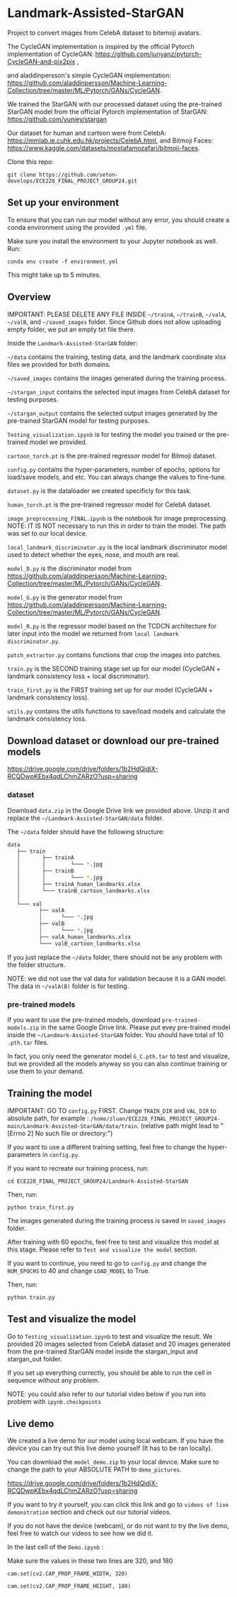 # Landmark-Assisted-StarGAN
Project to convert images from CelebA dataset to bitemoji avatars.


The CycleGAN implementation is inspired by the official Pytorch implementation of CycleGAN: https://github.com/junyanz/pytorch-CycleGAN-and-pix2pix ,

and aladdinpersson's simple CycleGAN implementation: https://github.com/aladdinpersson/Machine-Learning-Collection/tree/master/ML/Pytorch/GANs/CycleGAN.

We trained the StarGAN with our processed dataset using the pre-trained StarGAN model from the official Pytorch implementation of StarGAN: https://github.com/yunjey/stargan

Our dataset for human and cartoon were from CelebA: https://mmlab.ie.cuhk.edu.hk/projects/CelebA.html, and Bitmoji Faces: https://www.kaggle.com/datasets/mostafamozafari/bitmoji-faces.

Clone this repo:

`git clone https://github.com/seton-develops/ECE228_FINAL_PROJECT_GROUP24.git`


## Set up your environment

To ensure that you can run our model without any error, you should create a conda environment using the provided `.yml` file. 

Make sure you install the environment to your Jupyter notebook as well.
Run:

`conda env create -f environment.yml`

This might take up to 5 minutes. 

## Overview
IMPORTANT: PLEASE DELETE ANY FILE INSIDE `~/trainA`, `~/trainB`, `~/valA`, `~/valB`, and `~/saved_images` folder. Since Github does not allow uploading empty folder, we put an empty txt file there. 

Inside the `Landmark-Assisted-StarGAN` folder:

`~/data` contains the training, testing data, and the landmark coordinate xlsx files we provided for both domains.

`~/saved_images` contains the images generated during the training process.

`~/stargan_input` contains the selected input images from CelebA dataset for testing purposes.

`~/stargan_output` contains the selected output images generated by the pre-trained StarGAN model for testing purposes.

`Testing_visualization.ipynb` is for testing the model you trained or the pre-trained model we provided.

`cartoon_torch.pt` is the pre-trained regressor model for Bitmoji dataset.

`config.py` contains the hyper-parameters, number of epochs, options for load/save models, and etc. You can always change the values to fine-tune. 

`dataset.py` is the dataloader we created specificly for this task.

`human_torch.pt` is the pre-trained regressor model for CelebA dataset.

`image_preprocessing_FINAL.ipynb` is the notebook for image preprocessing. NOTE: IT IS NOT necessary to run this in order to train the model. The path was set to our local device. 

`local_landmark_discriminator.py` is the local landmark discriminator model used to detect whether the eyes, nose, and mouth are real.

`model_D.py` is the discriminator model from https://github.com/aladdinpersson/Machine-Learning-Collection/tree/master/ML/Pytorch/GANs/CycleGAN.

`model_G.py` is the generator model from https://github.com/aladdinpersson/Machine-Learning-Collection/tree/master/ML/Pytorch/GANs/CycleGAN.

`model_R.py` is the regressor model based on the TCDCN architecture for later input into the model we returned from `local landmark discriminator.py`.

`patch_extractor.py` contains functions that crop the images into patches.

`train.py` is the SECOND training stage set up for our model (CycleGAN + landmark consistency loss + local discriminator). 

`train_first.py` is the FIRST training set up for our model (CycleGAN + landmark consistency loss).

`utils.py` contains the utils functions to save/load models and calculate the landmark consistency loss.

## Download dataset or download our pre-trained models

https://drive.google.com/drive/folders/1b2HdQjdiX-RCQDwpKEbx4qdLChmZARzO?usp=sharing

### dataset
Download `data.zip` in the Google Drive link we provided above.
Unzip it and replace the `~/Landmark-Assisted-StarGAN/data` folder. 

The `~/data` folder should have the following structure:   

```bash
data
   ├── train
   │       ├── trainA
   │       │        └─── *.jpg
   │       ├── trainB
   │       │        └─── *.jpg
   │       ├── trainA_human_landmarks.xlsx
   │       └─── trainB_cartoon_landmarks.xlsx
   │
   └─── val
          ├── valA
          │      └─── *.jpg
          ├── valB
          │      └─── *.jpg
          ├── valA_human_landmarks.xlsx
          └─── valB_cartoon_landmarks.xlsx

```


If you just replace the `~/data` folder, there should not be any problem with the folder structure.            

NOTE: we did not use the val data for validation because it is a GAN model. The data in `~/valA(B)` folder is for testing.

### pre-trained models
If you want to use the pre-trained models, download `pre-trained-models.zip` in the same Google Drive link.
Please put evey pre-trained model inside the `~/Landmark-Assisted-StarGAN` folder. You should have total of 10 `.pth.tar` files.

In fact, you only need the generator model `G_C.pth.tar` to test and visualize, but we provided all the models anyway so you can also continue training or use them to your demand. 



## Training the model
IMPORTANT: GO TO `config.py` FIRST. Change `TRAIN_DIR` and `VAL_DIR` to absolute path, for example : `/home/zluan/ECE228_FINAL_PROJECT_GROUP24-main/Landmark-Assisted-StarGAN/data/train`. (relative path might lead to "[Errno 2] No such file or directory:")

If you want to use a different training setting, feel free to change the hyper-parameters in `config.py`.

If you want to recreate our training process, run:

`cd ECE228_FINAL_PROJECT_GROUP24/Landmark-Assisted-StarGAN`

Then, run:

`python train_first.py`

The images generated during the training process is saved in `saved_images` folder. 

After training with 60 epochs, feel free to test and visualize this model at this stage. Please refer to `Test and visualize the model` section. 


If you want to continue, you need to go to `config.py` and change the `NUM_EPOCHS` to 40 and change `LOAD_MODEL` to True.

Then, run:

`python train.py`

## Test and visualize the model


Go to `Testing_visualization.ipynb` to test and visualize the result. 
We provided 20 images selected from CelebA dataset and 20 images generated from the pre-trained StarGAN model inside the stargan_input and stargan_out folder.

If you set up everything correctly, you should be able to run the cell in sequence without any problem.

NOTE: you could also refer to our tutorial video below if you run into problem with `ipynb.checkpoints`


## Live demo

We created a live demo for our model using local webcam. If you have the device you can try out this live demo yourself (It has to be ran locally). 

You can download the `model_demo.zip` to your local device. Make sure to change the path to your ABSOLUTE PATH to `demo_pictures`.

https://drive.google.com/drive/folders/1b2HdQjdiX-RCQDwpKEbx4qdLChmZARzO?usp=sharing

If you want to try it yourself, you can click this link and go to `videos of live demonstration` section and check out our tutorial videos. 

If you do not have the device (webcam), or do not want to try the live demo, feel free to watch our videos to see how we did it.  

In the last cell of the `Demo.ipynb` :

Make sure the values in these two lines are 320, and 180

`cam.set(cv2.CAP_PROP_FRAME_WIDTH, 320)`

`cam.set(cv2.CAP_PROP_FRAME_HEIGHT, 180)`

